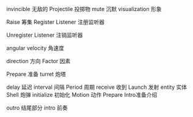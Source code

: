 invincible 无敌的
Projectile 投掷物
mute 沉默
visualization 形象

Raise 筹集
Register Listener 注册监听器

Unregister Listener 注销监听器

angular velocity  角速度

direction 方向
Factor 因素


Prepare 准备
turret 炮塔

delay 延迟
interval 间隔
Period 周期
receive 收到
Launch 发射
entity 实体
Shell 炮弹
initialize 初始化
Motion 动作
Prepare Intro准备介绍

outro 结尾部分
intro 前奏